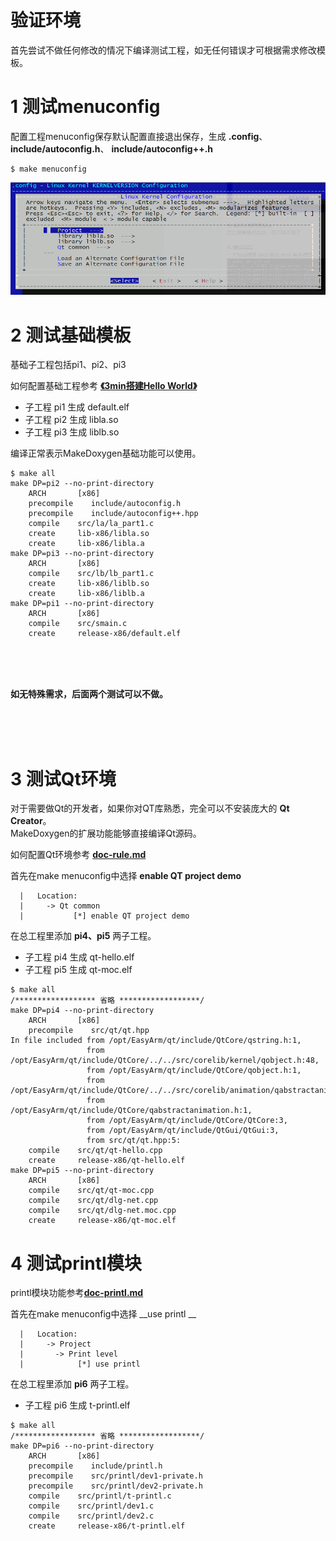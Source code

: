 验证环境
===========

  首先尝试不做任何修改的情况下编译测试工程，如无任何错误才可根据需求修改模板。

# 1 测试menuconfig
  配置工程menuconfig保存默认配置直接退出保存，生成 
  __.config__、
  __include/autoconfig.h__、
  __include/autoconfig++.h__


```
$ make menuconfig
```

![image](./image/menuconfig.png)

# 2 测试基础模板
  基础子工程包括pi1、pi2、pi3

  如何配置基础工程参考 [__《3min搭建Hello World》__](./simple-guide.md)

  - 子工程 pi1 生成 default.elf
  - 子工程 pi2 生成 libla.so
  - 子工程 pi3 生成 liblb.so

  编译正常表示MakeDoxygen基础功能可以使用。



```
$ make all
make DP=pi2 --no-print-directory
    ARCH       [x86] 
    precompile    include/autoconfig.h
    precompile    include/autoconfig++.hpp
    compile    src/la/la_part1.c 
    create     lib-x86/libla.so 
    create     lib-x86/libla.a 
make DP=pi3 --no-print-directory
    ARCH       [x86] 
    compile    src/lb/lb_part1.c 
    create     lib-x86/liblb.so 
    create     lib-x86/liblb.a 
make DP=pi1 --no-print-directory
    ARCH       [x86] 
    compile    src/smain.c 
    create     release-x86/default.elf 
```
<br><br><br>

  __如无特殊需求，后面两个测试可以不做。__

<br><br><br>
# 3 测试Qt环境

  对于需要做Qt的开发者，如果你对QT库熟悉，完全可以不安装庞大的 __Qt Creator__。  
  MakeDoxygen的扩展功能能够直接编译Qt源码。

  如何配置Qt环境参考 [__doc-rule.md__](./doc-rule.md)

  首先在make menuconfig中选择 __enable QT project demo__

```
  |   Location:
  |     -> Qt common
  |           [*] enable QT project demo
```

  在总工程里添加 __pi4、pi5__ 两子工程。

  - 子工程 pi4 生成 qt-hello.elf 
  - 子工程 pi5 生成 qt-moc.elf 

```
$ make all
/****************** 省略 ******************/
make DP=pi4 --no-print-directory
    ARCH       [x86] 
    precompile    src/qt/qt.hpp
In file included from /opt/EasyArm/qt/include/QtCore/qstring.h:1,
                 from /opt/EasyArm/qt/include/QtCore/../../src/corelib/kernel/qobject.h:48,
                 from /opt/EasyArm/qt/include/QtCore/qobject.h:1,
                 from /opt/EasyArm/qt/include/QtCore/../../src/corelib/animation/qabstractanimation.h:45,
                 from /opt/EasyArm/qt/include/QtCore/qabstractanimation.h:1,
                 from /opt/EasyArm/qt/include/QtCore/QtCore:3,
                 from /opt/EasyArm/qt/include/QtGui/QtGui:3,
                 from src/qt/qt.hpp:5:
    compile    src/qt/qt-hello.cpp 
    create     release-x86/qt-hello.elf 
make DP=pi5 --no-print-directory
    ARCH       [x86] 
    compile    src/qt/qt-moc.cpp 
    compile    src/qt/dlg-net.cpp 
    compile    src/qt/dlg-net.moc.cpp 
    create     release-x86/qt-moc.elf 
```

# 4 测试printl模块
  printl模块功能参考[__doc-printl.md__](./doc-printl.md)

  首先在make menuconfig中选择 __use printl __  

```
  |   Location:
  |     -> Project
  |       -> Print level
  |            [*] use printl  
```

  在总工程里添加 __pi6__ 两子工程。

  - 子工程 pi6 生成 t-printl.elf 

```
$ make all
/****************** 省略 ******************/
make DP=pi6 --no-print-directory
    ARCH       [x86] 
    precompile    include/printl.h
    precompile    src/printl/dev1-private.h
    precompile    src/printl/dev2-private.h
    compile    src/printl/t-printl.c 
    compile    src/printl/dev1.c 
    compile    src/printl/dev2.c 
    create     release-x86/t-printl.elf 
```
